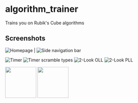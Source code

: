 # algorithm_trainer

Trains you on Rubik's Cube algorithms

## Screenshots
![Homepage](https://github.com/michalkundrat/algorithm-trainer/blob/main/screenshots/Screenshot_20240322-215653.png) | ![Side navigation bar](https://github.com/michalkundrat/algorithm-trainer/blob/main/screenshots/Screenshot_20240322-215655.png)

![Timer](https://github.com/michalkundrat/algorithm-trainer/blob/main/screenshots/Screenshot_20240322-215658.png)
![Timer scramble types](https://github.com/michalkundrat/algorithm-trainer/blob/main/screenshots/Screenshot_20240322-215712.png)
![2-Look OLL](https://github.com/michalkundrat/algorithm-trainer/blob/main/screenshots/Screenshot_20240322-215721.png)
![2-Look PLL](https://github.com/michalkundrat/algorithm-trainer/blob/main/screenshots/Screenshot_20240322-215726.png)

<p float="left">
  <img src="https://github.com/michalkundrat/algorithm-trainer/blob/main/screenshots/Screenshot_20240322-215653.png)https://github.com/michalkundrat/algorithm-trainer/blob/main/screenshots/Screenshot_20240322-215653.png" width="100" />
  <img src="https://github.com/michalkundrat/algorithm-trainer/blob/main/screenshots/Screenshot_20240322-215655.png)https://github.com/michalkundrat/algorithm-trainer/blob/main/screenshots/Screenshot_20240322-215655.png" width="100" /> 
</p>
